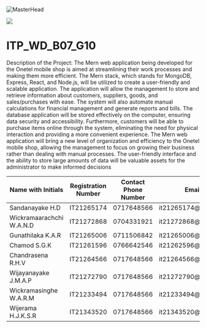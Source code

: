 ![MasterHead](https://static.sliit.lk/wp-content/uploads/2021/10/24070027/SLIIT.png)

<img src="https://img.shields.io/amo/stars/dustman">
 



# ITP_WD_B07_G10

 

Description of the Project:
             The Mern web application being developed for the Onetel mobile shop is aimed at streamlining 
their work processes and making them more efficient. The Mern stack, which stands for 
MongoDB, Express, React, and Node.js, will be utilized to create a user-friendly and scalable 
application. The application will allow the management to store and retrieve information about 
customers, suppliers, goods, and sales/purchases with ease.
The system will also automate manual calculations for financial management and generate reports 
and bills. The database application will be stored effectively on the computer, ensuring data 
security and accessibility. Furthermore, customers will be able to purchase items online through 
the system, eliminating the need for physical interaction and providing a more convenient 
experience.
The Mern web application will bring a new level of organization and efficiency to the Onetel 
mobile shop, allowing the management to focus on growing their business rather than dealing 
with manual processes. The user-friendly interface and the ability to store large amounts of data 
will be valuable assets for the administrator to make informed decisions

<table class="styled-table">
    <thead>
        <tr>
              <th>Name with Initials</th>
            <th>Registration Number</th>
            <th>Contact Phone Number</th>
            <th>Email</th>
        </tr>
    </thead>
    <tbody>
        <tr class=""active-row>
            <td>Sandanayake H.D</td>
            <td>IT21265174</td>
            <td>0717648566</td>
            <td>it21265174@my.sliit.lk</td>
        </tr>
        <tr>
            <td>Wickramaarachchi W.A.N.D</td>
            <td>IT21272868</td>
            <td>0704331921</td>
            <td>it21272868@my.sliit.lk</td>
        </tr>
          <tr>
            <td>Gunathilaka K.A.R </td>
            <td>IT21265006</td>
            <td>0711506842</td>
            <td>it21265006@my.sliit.lk</td>
        </tr>
        <tr>
             <td>Chamod S.G.K</td>
            <td>IT21261596</td>
            <td>0766642546</td>
            <td>it21262596@my.sliit.lk</td>
        </tr>
         <tr>
            <td>Chandrasena R.H.V</td>
            <td>IT21264566</td>
            <td>0717648566</td>
            <td>it21264566@my.sliit.lk</td>
        </tr>
        <tr>
             <td>Wijayanayake J.M.A.P</td>
            <td>IT21272790</td>
            <td>0717648566</td>
            <td>it21272790@my.sliit.lk</td>
        </tr>
         <tr>
             <td>Wickramasinghe W.A.R.M</td>
            <td>IT21233494</td>
            <td>0717648566</td>
            <td>it21233494@my.sliit.lk</td>
        </tr>
         <tr>
             <td>Wijerama H.J.K.S.R</td>
            <td>IT21343520</td>
            <td>0717648566</td>
            <td>it21343520@my.sliit.lk</td>
        </tr>
        <!-- and so on... -->
    </tbody>
</table>
 

